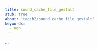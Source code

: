 ```yaml
---
title: sound_cache_file_gestalt
stub: true
about: 'tag:h2/sound_cache_file_gestalt'
keywords:
  - ugh_
---
```

...
